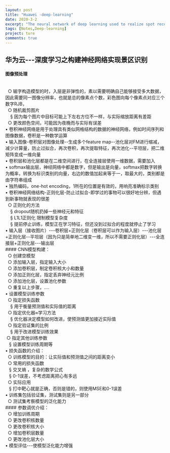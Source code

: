 ```yaml
---
layout: post
title: "Huawei -deep-learning"
date: 2020-3-2
excerpt: "The neural network of deep learning used to realize spot recognition"
tags: [Notes,Deep-learning]
project: ture
comments: true
---
```

##  华为云---深度学习之构建神经网络实现景区识别

####  图像预处理
<br>
 &nbsp;  ○ 输字构造模型的时，入层是非弹性的，素以需要明确自己能够接受多大数据，因此需要同一图像分辨率，也就是总的像素点个数，彩色图向每个像素点对应三个数字RJB，
 <br>
 &nbsp; ○ 随机裁剪图片
 <br>
&nbsp;  &nbsp; § 因为每个图片中目标可能上下左右方位不一样，与实际缩放距离有差距
<br>
&nbsp; ○ 更改颜色空间，可能因为夜晚而与实际有误差
<br>
• 卷积神经网络是用于处理具有类似网格结构的数据的神经网络，例如时间序列和图像数据，卷积是一种数学运算
<br>
• 输入图像-卷积层对图像处理--生成多个feature map--池化层对FM进行缩减，减少计算量，防止过拟合，再次卷积，再次提取特征，再次池化--平坦层，把二维矩阵变成一维向量
<br>
• 卷积层和池化层都是在二维空间进行，在全连接层使用一维数据，需要加入
<br>
• softmax输出层，神经网络中都是数字，但是输出是向量，softmax把数字转换为概率，转换为标识类别的向量，右边的数值加起来等于一，取最大的，类别都是由字符串组成
<br>
• 独热编码，one-hot encoding，1所在的位置是有效的，用响亮准确标示类别
<br>
• 卷积神经网络结构-正则化层-防止过拟合-即学过的事物可以很好地分辨，但遇到新事物就表现的很差
<br>
&nbsp;  ○ 正则化的方法
<br>
&nbsp;  &nbsp; § dropout随机扔掉一些神经元和特征
<br>
&nbsp;  &nbsp; § L1L1正则化 限制模型复杂度
<br>
&nbsp;  &nbsp; § 提前停止训练，模型正在学习特征，但还没到过拟合的程度就停止了学习
<br>
• 输入层（接收图片）---卷积层+正则化层（卷积层可以作为输入层）---池化层+正则化层--平坦层（因为只是简单地二维变一维，所以不需要正则化层）---全连接层+正则化层---输出层
<br>
#### CNN模型构建：
<br>
&nbsp; ○ 创建空模型
<br>
&nbsp; ○ 添加输入层，指定输入大小
<br>
&nbsp; ○ 添加卷积层，制定卷积核大小和数量
<br>
&nbsp; ○ 添加正则化层，指定丢弃神经元比例
<br>
&nbsp; ○ 添加池化层，设置池化参数
<br>
&nbsp; ○ 重复以上步骤，….
<br>
• 设置模型训练参数
<br>
&nbsp; ○ 指定损失函数
<br>
&nbsp; &nbsp; § 用于衡量预测值和实际值的距离
<br>
&nbsp; ○ 指定优化器≈学习方法
<br>
&nbsp; &nbsp; § 优化器决定模型如何改进，使预测值更加接近实际值
<br>
&nbsp; ○ 指定验证集的比例
<br>
&nbsp; &nbsp; § 用于改进模型训练效果
<br>
&nbsp;○ 指定其他训练参数
<br>&nbsp; &nbsp;§ 设置模型训练周期等
<br>• 损失函数的介绍：
<br>&nbsp; ○ 训练模型的目的：让实际值和预测值之间的距离变小
<br>&nbsp; ○ 常用的损失函数
<br>&nbsp; &nbsp;§ 交叉熵 ，复杂的数学公式
<br>&nbsp;&nbsp; § 0-1误差，不考虑距离把心有多远
<br>&nbsp; ○ 实际应用
<br>&nbsp;&nbsp; § 打中靶心就是正确，否则是错的，则使用MSE和0-1误差
<br>• 训练集包括验证集，测试集则是另一部分
<br>&nbsp; ○ 测试集考察模型的泛化能力
<br>####  参数调优介绍：
<br>&nbsp; ○ 增加训练周期
<br>&nbsp; ○ 更改卷积核数量
<br>&nbsp; ○ 更改卷积核大小
<br>&nbsp; ○ 增加卷积层数量
<br>&nbsp; ○ 更改池化层大小
<br>• 模型评估---使模型泛化能力增强


